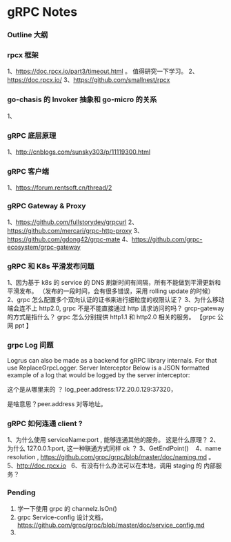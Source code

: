 # gRPC Notes 

### Outline 大纲


### rpcx 框架

1、https://doc.rpcx.io/part3/timeout.html 。 值得研究一下学习。 
2、https://doc.rpcx.io/
3、https://github.com/smallnest/rpcx

### go-chasis 的 Invoker 抽象和 go-micro 的关系
1、

### gRPC 底层原理

1、http://cnblogs.com/sunsky303/p/11119300.html

### gRPC 客户端

1、https://forum.rentsoft.cn/thread/2 


### gRPC Gateway & Proxy 

1、https://github.com/fullstorydev/grpcurl
2、https://github.com/mercari/grpc-http-proxy
3、https://github.com/gdong42/grpc-mate
4、https://github.com/grpc-ecosystem/grpc-gateway

### gRPC 和 K8s 平滑发布问题

1、因为基于 k8s 的 service 的 DNS 刷新时间有间隔，所有不能做到平滑更新和平滑发布。 （发布的一段时间，会有很多错误，采用 rolling update 的时候） 
2、grpc 怎么配置多个双向认证的证书来进行细粒度的权限认证？
3、为什么移动端会连不上 http2.0, grpc 不是不能直接通过 http 请求访问的吗？ grcp-gateway 的方式是指什么？ grpc 怎么分别提供 http1.1 和 http2.0 相关的服务。 
【grpc 公网 ppt 】


### grpc Log 问题

Logrus can also be made as a backend for gRPC library internals. 
For that use ReplaceGrpcLogger.
Server Interceptor
Below is a JSON formatted example of a log that would be logged by the server interceptor:

这个是从哪里来的 ？ log_peer.address:172.20.0.129:37320， 

是啥意思？peer.address 对等地址。 

### gRPC 如何连通 client ?

1、为什么使用 serviceName:port , 能够连通其他的服务。 这是什么原理？
2、为什么 127.0.0.1:port, 这一种联通方式同样 ok ？
3、GetEndPoint()   
4、name resolution , https://github.com/grpc/grpc/blob/master/doc/naming.md 。 
5、http://doc.rpcx.io  
6、有没有什么办法可以在本地，调用 staging 的 内部服务？



### Pending
1. 学一下使用 grpc 的 channelz.IsOn()
2. grpc Service-config 设计文档， https://github.com/grpc/grpc/blob/master/doc/service_config.md
3. 

